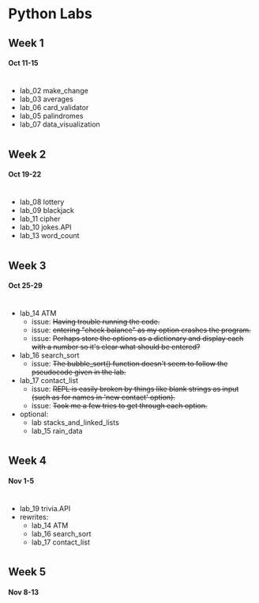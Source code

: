 # Python Labs
## Week 1
#### Oct 11-15
#
- lab_02 make_change
- lab_03 averages
- lab_06 card_validator
- lab_05 palindromes
- lab_07 data_visualization
#
## Week 2
#### Oct 19-22
#
- lab_08 lottery
- lab_09 blackjack
- lab_11 cipher
- lab_10 jokes.API
- lab_13 word_count
#
## Week 3
#### Oct 25-29
#
- lab_14 ATM
  - issue: ~~Having trouble running the code.~~
  - issue: ~~entering "check balance" as my option crashes the program.~~
  - issue: ~~Perhaps store the options as a dictionary and display each with a number so it's clear what should be entered?~~
- lab_16 search_sort
  - issue: ~~The bubble_sort() function doesn't seem to follow the pseudocode given in the lab.~~
- lab_17 contact_list
  - issue: ~~REPL is easily broken by things like blank strings as input (such as for names in 'new contact' option).~~ 
  - issue: ~~Took me a few tries to get through each option.~~
- optional:
  - lab stacks_and_linked_lists
  - lab_15 rain_data
#
## Week 4
#### Nov 1-5
#
- lab_19 trivia.API
- rewrites:
  - lab_14 ATM
  - lab_16 search_sort
  - lab_17 contact_list
#
## Week 5
#### Nov 8-13
#

